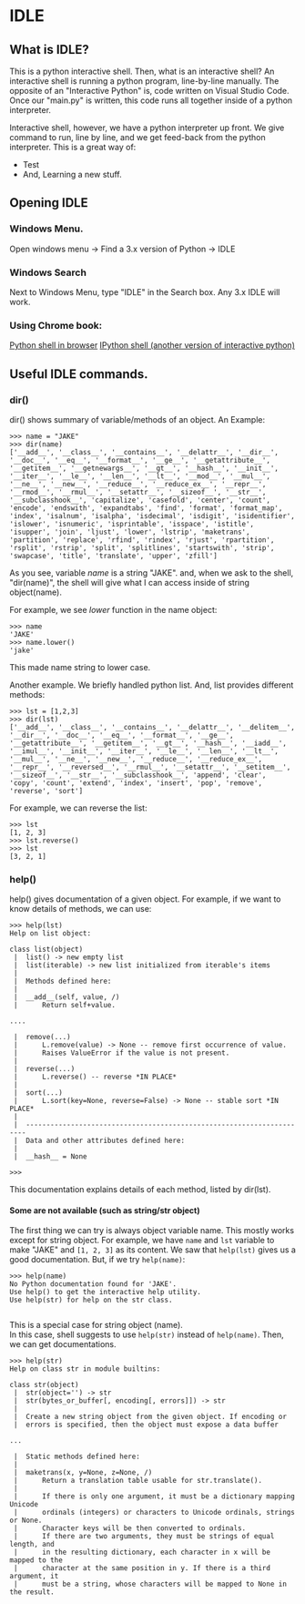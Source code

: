 # IDLE

## What is IDLE?

This is a python interactive shell.  Then, what is an interactive shell?
An interactive shell is running a python program, line-by-line manually.
The opposite of an "Interactive Python" is, code written on Visual Studio Code.
Once our "main.py" is written, this code runs all together inside of a python interpreter.

Interactive shell, however, we have a python interpreter up front.
We give command to run, line by line, and we get feed-back from the python interpreter.
This is a great way of:
 - Test
 - And, Learning a new stuff.
 
## Opening IDLE

### Windows Menu.

Open windows menu -> Find a 3.x version of Python -> IDLE

### Windows Search

Next to Windows Menu, type "IDLE" in the Search box.  Any 3.x IDLE will work.

### Using Chrome book:

[Python shell in browser](https://www.python.org/shell/)
[IPython shell (another version of interactive python)](https://www.pythonanywhere.com/try-ipython/)

## Useful IDLE commands.

### dir()

dir() shows summary of variable/methods of an object.  An Example:

```
>>> name = "JAKE"
>>> dir(name)
['__add__', '__class__', '__contains__', '__delattr__', '__dir__', '__doc__', '__eq__', '__format__', '__ge__', '__getattribute__', '__getitem__', '__getnewargs__', '__gt__', '__hash__', '__init__', '__iter__', '__le__', '__len__', '__lt__', '__mod__', '__mul__', '__ne__', '__new__', '__reduce__', '__reduce_ex__', '__repr__', '__rmod__', '__rmul__', '__setattr__', '__sizeof__', '__str__', '__subclasshook__', 'capitalize', 'casefold', 'center', 'count', 'encode', 'endswith', 'expandtabs', 'find', 'format', 'format_map', 'index', 'isalnum', 'isalpha', 'isdecimal', 'isdigit', 'isidentifier', 'islower', 'isnumeric', 'isprintable', 'isspace', 'istitle', 'isupper', 'join', 'ljust', 'lower', 'lstrip', 'maketrans', 'partition', 'replace', 'rfind', 'rindex', 'rjust', 'rpartition', 'rsplit', 'rstrip', 'split', 'splitlines', 'startswith', 'strip', 'swapcase', 'title', 'translate', 'upper', 'zfill']
```

As you see, variable _name_ is a string "JAKE".
and, when we ask to the shell, "dir(name)", the shell will give what I can access inside of string object(name).

For example, we see _lower_ function in the name object:

```
>>> name
'JAKE'
>>> name.lower()
'jake'

```
This made name string to lower case.

Another example.  We briefly handled python list.  And, list provides different methods:
```
>>> lst = [1,2,3]
>>> dir(lst)
['__add__', '__class__', '__contains__', '__delattr__', '__delitem__', '__dir__', '__doc__', '__eq__', '__format__', '__ge__', '__getattribute__', '__getitem__', '__gt__', '__hash__', '__iadd__', '__imul__', '__init__', '__iter__', '__le__', '__len__', '__lt__', '__mul__', '__ne__', '__new__', '__reduce__', '__reduce_ex__', '__repr__', '__reversed__', '__rmul__', '__setattr__', '__setitem__', '__sizeof__', '__str__', '__subclasshook__', 'append', 'clear', 'copy', 'count', 'extend', 'index', 'insert', 'pop', 'remove', 'reverse', 'sort']
```

For example, we can reverse the list:
```
>>> lst
[1, 2, 3]
>>> lst.reverse()
>>> lst
[3, 2, 1]
```

### help()

help() gives documentation of a given object.
For example, if we want to know details of methods, we can use:

```
>>> help(lst)
Help on list object:

class list(object)
 |  list() -> new empty list
 |  list(iterable) -> new list initialized from iterable's items
 |  
 |  Methods defined here:
 |  
 |  __add__(self, value, /)
 |      Return self+value.

....

 |  remove(...)
 |      L.remove(value) -> None -- remove first occurrence of value.
 |      Raises ValueError if the value is not present.
 |  
 |  reverse(...)
 |      L.reverse() -- reverse *IN PLACE*
 |  
 |  sort(...)
 |      L.sort(key=None, reverse=False) -> None -- stable sort *IN PLACE*
 |  
 |  ----------------------------------------------------------------------
 |  Data and other attributes defined here:
 |  
 |  __hash__ = None

>>> 

```

This documentation explains details of each method, listed by dir(lst).

#### Some are not available (such as string/str object)

The first thing we can try is always object variable name.  This mostly works except for string object.  For example, we have `name` and `lst` variable to make "JAKE" and `[1, 2, 3]` as its content.  We saw that `help(lst)` gives us a good documentation.  But, if we try `help(name)`:

```
>>> help(name)
No Python documentation found for 'JAKE'.
Use help() to get the interactive help utility.
Use help(str) for help on the str class.


```

This is a special case for string object (name).  
In this case, shell suggests to use `help(str)` instead of `help(name)`.  Then, we can get documentations.


```
>>> help(str)
Help on class str in module builtins:

class str(object)
 |  str(object='') -> str
 |  str(bytes_or_buffer[, encoding[, errors]]) -> str
 |  
 |  Create a new string object from the given object. If encoding or
 |  errors is specified, then the object must expose a data buffer
 
...

 |  Static methods defined here:
 |  
 |  maketrans(x, y=None, z=None, /)
 |      Return a translation table usable for str.translate().
 |      
 |      If there is only one argument, it must be a dictionary mapping Unicode
 |      ordinals (integers) or characters to Unicode ordinals, strings or None.
 |      Character keys will be then converted to ordinals.
 |      If there are two arguments, they must be strings of equal length, and
 |      in the resulting dictionary, each character in x will be mapped to the
 |      character at the same position in y. If there is a third argument, it
 |      must be a string, whose characters will be mapped to None in the result.


```

